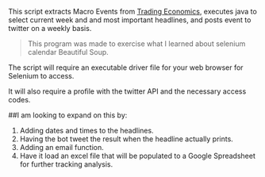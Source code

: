 This script extracts Macro Events from [Trading Economics](https://www.tradingeconomics.com/calendar),
executes java to select current week and and most important headlines,
and posts event to twitter on a weekly basis.

>This program was made to exercise what I learned about selenium calendar
Beautiful Soup.

The script will require an executable driver file for your web browser
for Selenium to access.

It will also require a profile with the twitter API and the necessary access codes.

##I am looking to expand on this by:

1. Adding dates and times to the headlines.
2. Having the bot tweet the result when the headline actually prints.
3. Adding an email function.
4. Have it load an excel file that will be populated to a Google
   Spreadsheet for further tracking analysis.
